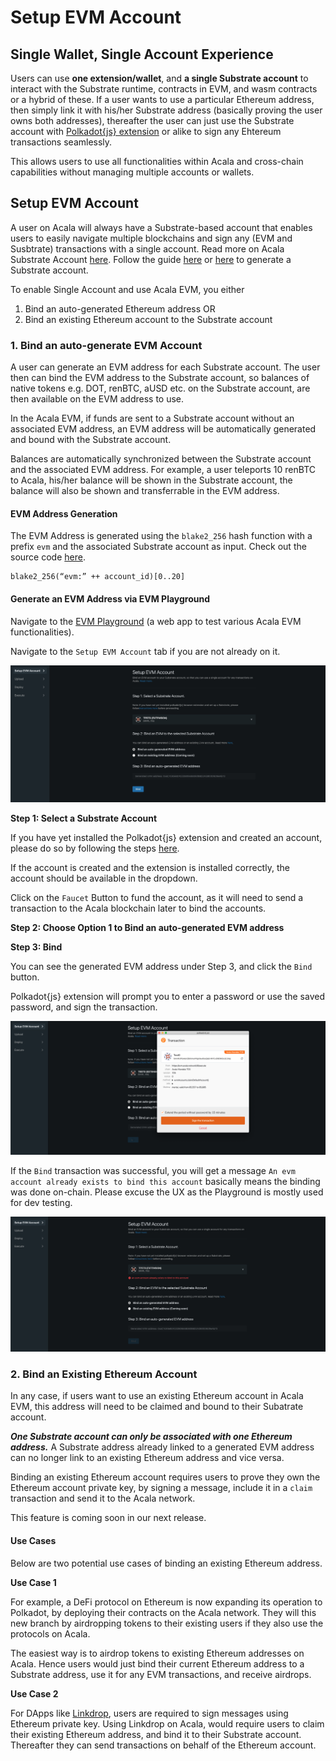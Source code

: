 # Setup EVM Account

## **Single Wallet, Single Account Experience**

Users can use **one extension/wallet**, and **a single Substrate account** to interact with the Substrate runtime, contracts in EVM, and wasm contracts or a hybrid of these. If a user wants to use a particular Ethereum address, then simply link it with his/her Substrate address \(basically proving the user owns both addresses\), thereafter the user can just use the Substrate account with [Polkadot{js} extension](https://wiki.polkadot.network/docs/en/learn-account-generation) or alike to sign any Ehtereum transactions seamlessly.

This allows users to use all functionalities within Acala and cross-chain capabilities without managing multiple accounts or wallets.

## Setup EVM Account

A user on Acala will always have a Substrate-based account that enables users to easily navigate multiple blockchains and sign any \(EVM and Susbtrate\) transactions with a single account. Read more on Acala Substrate Account [here](https://wiki.acala.network/learn/basics/acala-account). Follow the guide [here](https://wiki.acala.network/learn/get-started#create-a-polkadot-account) or [here](https://wiki.polkadot.network/docs/en/learn-account-generation) to generate a Substrate account.  

To enable Single Account and use Acala EVM, you either

1. Bind an auto-generated Ethereum address OR
2. Bind an existing Ethereum account to the Substrate account

### **1. Bind an auto-generate EVM Account**

A user can generate an EVM address for each Substrate account. The user then can bind the EVM address to the Substrate account, so balances of native tokens e.g. DOT, renBTC, aUSD etc. on the Substrate account, are then available on the EVM address to use. 

In the Acala EVM, if funds are sent to a Substrate account without an associated EVM address,  an EVM address will be automatically generated and bound with the Substrate account.

Balances are automatically synchronized between the Substrate account and the associated EVM address. For example, a user teleports 10 renBTC to Acala, his/her balance will be shown in the Substrate account, the balance will also be shown and transferrable in the EVM address.

#### EVM Address Generation

The EVM Address is generated using the `blake2_256` hash function with a prefix `evm` and the associated Substrate account as input. Check out the source code [here](https://github.com/AcalaNetwork/Acala/blob/master/modules/evm-accounts/src/lib.rs#L185-L186).

```text
blake2_256(“evm:” ++ account_id)[0..20]
```

#### Generate an EVM Address via EVM Playground

Navigate to the [EVM Playground](https://evm.acala.network/#/evmAccount) \(a web app to test various Acala EVM functionalities\).

Navigate to the `Setup EVM Account` tab if you are not already on it.

![](../../../../.gitbook/assets/screen-shot-2021-02-02-at-9.34.24-pm.png)

**Step 1: Select a Substrate Account**

If you have yet installed the Polkadot{js} extension and created an account, please do so by following the steps [here](https://wiki.polkadot.network/docs/en/learn-account-generation#polkadotjs-browser-plugin).

If the account is created and the extension is installed correctly, the account should be available in the dropdown.

Click on the `Faucet` Button to fund the account, as it will need to send a transaction to the Acala blockchain later to bind the accounts. 

**Step 2: Choose Option 1 to Bind an auto-generated EVM address**

**Step 3: Bind**

You can see the generated EVM address under Step 3, and click the `Bind` button.

Polkadot{js} extension will prompt you to enter a password or use the saved password, and sign the transaction. 

![](../../../../.gitbook/assets/screen-shot-2021-02-02-at-9.57.39-pm.png)

If the `Bind` transaction was successful, you will get a message `An evm account already exists to bind this account` basically means the binding was done on-chain. Please excuse the UX as the Playground is mostly used for dev testing.

![](../../../../.gitbook/assets/screen-shot-2021-02-02-at-9.58.27-pm.png)

### **2. Bind an Existing Ethereum Account**

In any case, if users want to use an existing Ethereum account in Acala EVM, this address will need to be claimed and bound to their Subatrate account.

_**One Substrate account can only be associated with one Ethereum address.**_ A Substrate address already linked to a generated EVM address can no longer link to an existing Ethereum address and vice versa.

Binding an existing Ethereum account requires users to prove they own the Ethereum account private key, by signing a message, include it in a `claim` transaction and send it to the Acala network. 

This feature is coming soon in our next release. 

#### Use Cases

Below are two potential use cases of binding an existing Ethereum address.

**Use Case 1**

For example, a DeFi protocol on Ethereum is now expanding its operation to Polkadot, by deploying their contracts on the Acala network. They will this new branch by airdropping tokens to their existing users if they also use the protocols on Acala.

The easiest way is to airdrop tokens to existing Ethereum addresses on Acala. Hence users would just bind their current Ethereum address to a Substrate address, use it for any EVM transactions, and receive airdrops.

**Use Case 2**

For DApps like [Linkdrop](https://linkdrop.io/), users are required to sign messages using Ethereum private key. Using Linkdrop on Acala, would require users to claim their existing Ethereum address, and bind it to their Substrate account. Thereafter they can send transactions on behalf of the Ethereum account.


